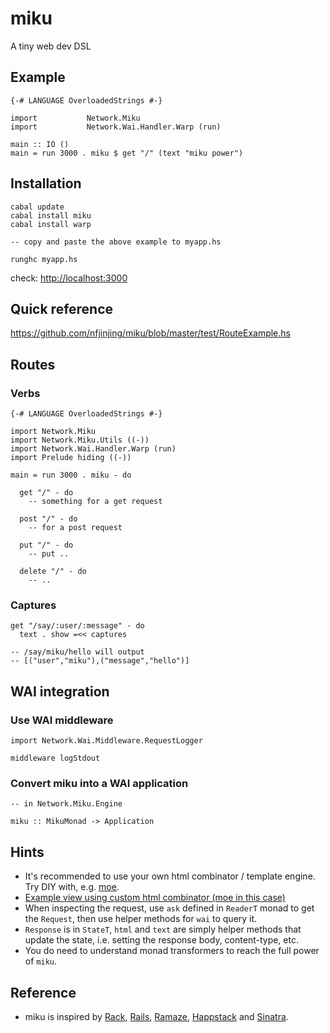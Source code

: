 # miku

A tiny web dev DSL

## Example

    {-# LANGUAGE OverloadedStrings #-}

    import           Network.Miku
    import           Network.Wai.Handler.Warp (run)

    main :: IO ()
    main = run 3000 . miku $ get "/" (text "miku power")


## Installation

    cabal update
    cabal install miku
    cabal install warp 

    -- copy and paste the above example to myapp.hs

    runghc myapp.hs

check: <http://localhost:3000>

## Quick reference

<https://github.com/nfjinjing/miku/blob/master/test/RouteExample.hs>

## Routes

### Verbs

    {-# LANGUAGE OverloadedStrings #-}

    import Network.Miku
    import Network.Miku.Utils ((-))
    import Network.Wai.Handler.Warp (run)
    import Prelude hiding ((-))

    main = run 3000 . miku - do

      get "/" - do
        -- something for a get request

      post "/" - do
        -- for a post request

      put "/" - do
        -- put ..

      delete "/" - do
        -- ..

### Captures

    get "/say/:user/:message" - do
      text . show =<< captures

    -- /say/miku/hello will output
    -- [("user","miku"),("message","hello")]


## WAI integration

### Use WAI middleware

    import Network.Wai.Middleware.RequestLogger

    middleware logStdout

### Convert miku into a WAI application

    -- in Network.Miku.Engine

    miku :: MikuMonad -> Application


## Hints

* It's recommended to use your own html combinator / template engine. Try DIY with, e.g. [moe](https://github.com/nfjinjing/moe).
* [Example view using custom html combinator (moe in this case)](https://github.com/nfjinjing/miku/blob/master/test/HTMLUsingMoe.hs)
* When inspecting the request, use `ask` defined in `ReaderT` monad to get the `Request`, then use helper methods for `wai` to query it.
* `Response` is in `StateT`, `html` and `text` are simply helper methods that update the state, i.e. setting the response body, content-type, etc.
* You do need to understand monad transformers to reach the full power of `miku`.

## Reference

* miku is inspired by [Rack](http://rack.rubyforge.org), [Rails](http://rubyonrails.org), [Ramaze](http://ramaze.net), [Happstack](http://happstack.com/) and [Sinatra](http://www.sinatrarb.com/).
